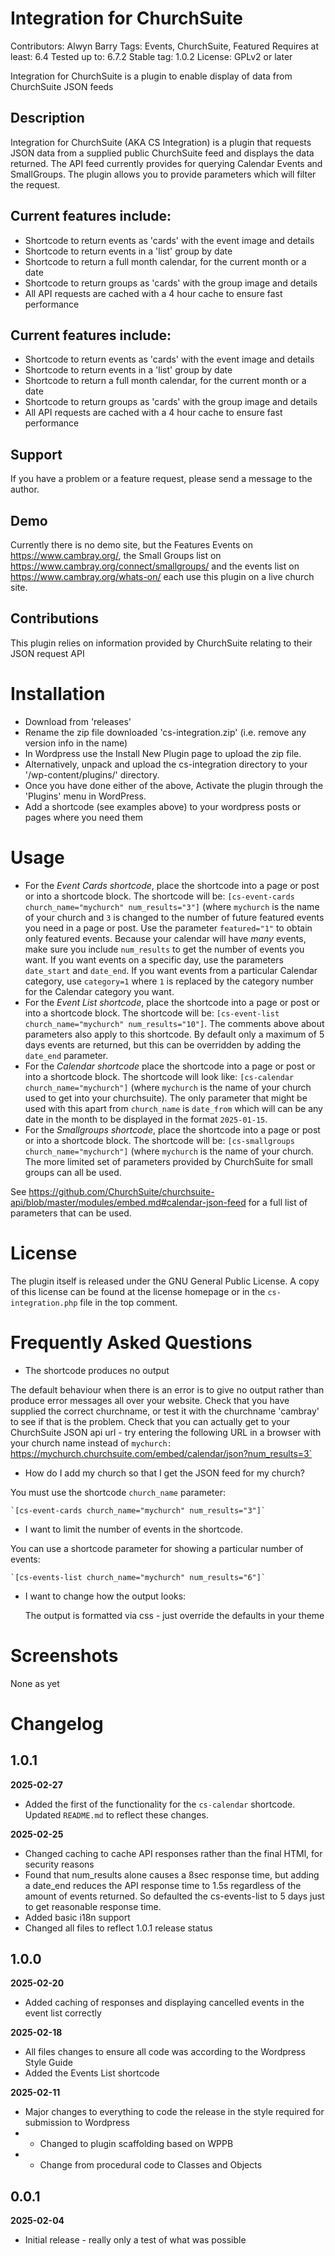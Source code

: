 # Integration for ChurchSuite
Contributors: Alwyn Barry
Tags: Events, ChurchSuite, Featured
Requires at least: 6.4
Tested up to: 6.7.2
Stable tag: 1.0.2
License: GPLv2 or later

Integration for ChurchSuite is a plugin to enable display of data from ChurchSuite JSON feeds

## Description

Integration for ChurchSuite (AKA CS Integration) is a plugin that requests JSON data from
a supplied public ChurchSuite feed and displays the data returned. The API feed currently
provides for querying Calendar Events and SmallGroups. The plugin allows you to provide
parameters which will filter the request.

## Current features include:

* Shortcode to return events as 'cards' with the event image and details
* Shortcode to return events in a 'list' group by date
* Shortcode to return a full month calendar, for the current month or a date
* Shortcode to return groups as 'cards' with the group image and details
* All API requests are cached with a 4 hour cache to ensure fast performance 


## Current features include:

* Shortcode to return events as 'cards' with the event image and details
* Shortcode to return events in a 'list' group by date
* Shortcode to return a full month calendar, for the current month or a date
* Shortcode to return groups as 'cards' with the group image and details
* All API requests are cached with a 4 hour cache to ensure fast performance 


## Support

If you have a problem or a feature request, please send a message to the author.


## Demo

Currently there is no demo site, but the Features Events on https://www.cambray.org/,
the Small Groups list on https://www.cambray.org/connect/smallgroups/ and the
events list on https://www.cambray.org/whats-on/ each use this plugin on a live church site.


## Contributions

This plugin relies on information provided by ChurchSuite relating to their JSON request API


# Installation

* Download from 'releases'
* Rename the zip file downloaded 'cs-integration.zip' (i.e. remove any version info in the name)
* In Wordpress use the Install New Plugin page to upload the zip file.
* Alternatively, unpack and upload the cs-integration directory to your '/wp-content/plugins/' directory.
* Once you have done either of the above, Activate the plugin through the 'Plugins' menu in WordPress.
* Add a shortcode (see examples above) to your wordpress posts or pages where you need them

# Usage
* For the *Event Cards shortcode*, place the shortcode into a page or post or into a shortcode block.
The shortcode will be: `[cs-event-cards church_name="mychurch" num_results="3"]` (where `mychurch` is
the name of your church and `3` is changed to the number of future featured events you need in a page
or post.  Use the parameter `featured="1"` to obtain only featured events.  Because your calendar
will have _many_ events, make sure you include `num_results` to get the number of events you want.
If you want events on a specific day, use the parameters `date_start` and `date_end`. If you want
events from a particular Calendar category, use `category=1` where `1` is replaced by the category
number for the Calendar category you want.
* For the *Event List shortcode*, place the shortcode into a page or post or into a shortcode block.
The shortcode will be: `[cs-event-list church_name="mychurch" num_results="10"]`.  The comments above
about parameters also apply to this shortcode.  By default only a maximum of 5 days events are returned,
but this can be overridden by adding the `date_end` parameter.
* For the *Calendar shortcode* place the shortcode into a page or post or into a shortcode block.
The shortcode will look like: `[cs-calendar church_name="mychurch"]` (where `mychurch` is the name of
your church used to get into your churchsuite). The only parameter that might be used with this apart
from `church_name` is `date_from` which will can be any date in the month to be displayed in the format
`2025-01-15`.
* For the *Smallgroups shortcode*, place the shortcode into a page or post or into a shortcode block.
The shortcode will be: `[cs-smallgroups church_name="mychurch"]` (where `mychurch` is the name of your
church.  The more limited set of parameters provided by ChurchSuite for small groups can all be used. 

See https://github.com/ChurchSuite/churchsuite-api/blob/master/modules/embed.md#calendar-json-feed
for a full list of parameters that can be used.


# License

The plugin itself is released under the GNU General Public License. A copy of this license
can be found at the license homepage or in the `cs-integration.php` file in the top comment.


# Frequently Asked Questions

- The shortcode produces no output

The default behaviour when there is an error is to give no output rather than produce error messages
all over your website.  Check that you have supplied the correct churchname, or test it with the
churchname 'cambray' to see if that is the problem.  Check that you can actually get to your
ChurchSuite JSON api url - try entering the following URL in a browser with your church name instead
of `mychurch:
`https://mychurch.churchsuite.com/embed/calendar/json?num_results=3`

- How do I add my church so that I get the JSON feed for my church?

You must use the shortcode `church_name` parameter:

	`[cs-event-cards church_name="mychurch" num_results="3"]`

- I want to limit the number of events in the shortcode.

You can use a shortcode parameter for showing a particular number of events:

	`[cs-events-list church_name="mychurch" num_results="6"]`

- I want to change how the output looks:

	The output is formatted via css - just override the defaults in your theme


# Screenshots

None as yet


# Changelog

## 1.0.1
**2025-02-27**
* Added the first of the functionality for the `cs-calendar` shortcode.  Updated `README.md` to
  reflect these changes.

**2025-02-25**
* Changed caching to cache API responses rather than the final HTMl, for security reasons
* Found that num_results alone causes a 8sec response time, but adding a date_end reduces the
  API response time to 1.5s regardless of the amount of events returned.  So defaulted the
  cs-events-list to 5 days just to get reasonable response time. 
* Added basic i18n support
* Changed all files to reflect 1.0.1 release status

## 1.0.0
**2025-02-20**
* Added caching of responses and displaying cancelled events in the event list correctly

**2025-02-18**
* All files changes to ensure all code was according to the Wordpress Style Guide
* Added the Events List shortcode

**2025-02-11**
* Major changes to everything to code the release in the style required for submission to Wordpress
* - Changed to plugin scaffolding based on WPPB
* - Change from procedural code to Classes and Objects

## 0.0.1
**2025-02-04**
* Initial release - really only a test of what was possible
